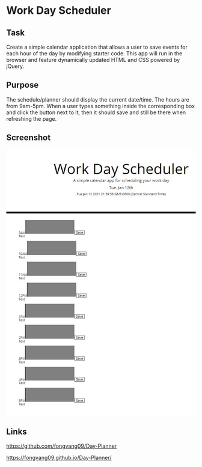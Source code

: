 # Work Day Scheduler

## Task

Create a simple calendar application that allows a user to save events for each hour of the day by modifying starter code. This app will run in the browser and feature 
dynamically updated HTML and CSS powered by jQuery.

## Purpose

The schedule/planner should display the current date/time. The hours are from 9am-5pm. When a user types something inside the corresponding box and click the button next
to it, then it should save and still be there when refreshing the page. 

## Screenshot

![dayplannerss](dayplannerss.JPG)

## Links

https://github.com/fongvang09/Day-Planner

https://fongvang09.github.io/Day-Planner/

